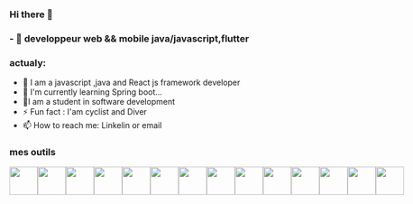 ### Hi there 👋
### - 🌱 developpeur web && mobile java/javascript,flutter
### actualy: 
 - 💬 I am a javascript ,java and React js framework developer
 - 🌱 I'm currently learning Spring boot...
 - 👯I am a student in software development
 - ⚡ Fun fact : I'am cyclist and Diver
 - 📫 How to reach me: Linkelin or email
###  mes outils
 <div style="display:flex">
  
            <img src="https://cdn.jsdelivr.net/gh/devicons/devicon/icons/spring/spring-original.svg" height="50px" width="50px" />
   <img src="https://cdn.jsdelivr.net/gh/devicons/devicon/icons/javascript/javascript-original.svg" width="50px" height="50px" />
  <img src="https://cdn.jsdelivr.net/gh/devicons/devicon/icons/react/react-original.svg" width="50px" height="50px" />
  <img src="https://cdn.jsdelivr.net/gh/devicons/devicon/icons/redux/redux-original.svg"  width="50px" height="50px" />
  <img src="https://cdn.jsdelivr.net/gh/devicons/devicon/icons/flutter/flutter-original.svg" width="50px" height="50px" />
  <img src="https://cdn.jsdelivr.net/gh/devicons/devicon/icons/dart/dart-original.svg" width="50px" height="50px" />        
 <img src="https://cdn.jsdelivr.net/gh/devicons/devicon/icons/sass/sass-original.svg"  width="50px" height="50px"/>
 <img src="https://cdn.jsdelivr.net/gh/devicons/devicon/icons/css3/css3-original.svg"  width="50px" height="50px" />
     <img src="https://cdn.jsdelivr.net/gh/devicons/devicon/icons/html5/html5-original.svg" width="50px" height="50px"   />
      <img src="https://cdn.jsdelivr.net/gh/devicons/devicon/icons/php/php-original.svg"  width="50px" height="50px" />
       <img src="https://cdn.jsdelivr.net/gh/devicons/devicon/icons/mysql/mysql-original.svg"  width="50px" height="50px" />
       <img src="https://cdn.jsdelivr.net/gh/devicons/devicon/icons/nodejs/nodejs-original-wordmark.svg"  width="50px" height="50px" />
      <img src="https://cdn.jsdelivr.net/gh/devicons/devicon/icons/mongodb/mongodb-original.svg"  width="50px" height="50px" />
     <img src="https://cdn.jsdelivr.net/gh/devicons/devicon/icons/java/java-original.svg"  width="50px" height="50px" />
      <img src="https://cdn.jsdelivr.net/gh/devicons/devicon/icons/vscode/vscode-original.svg"  width="50px" height="50px" />
          
  </div>
